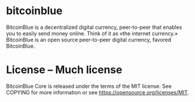 # bitcoinblue
BitcoinBlue is a decentralized digital currency, peer-to-peer that enables you to easily send money online. Think of it as «the internet currency.» BitcoinBlue is an open source peer-to-peer digital currency, favored BitcoinBlue.

# License – Much license
BitcoinBlue Core is released under the terms of the MIT license. See COPYING for more information or see https://opensource.org/licenses/MIT.
